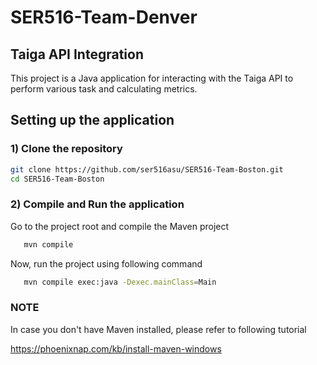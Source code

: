 # SER516-Team-Denver

## Taiga API Integration

This project is a Java application for interacting with the Taiga API to perform various task and calculating metrics.


## Setting up the application

### 1) Clone the repository


   ```bash
   git clone https://github.com/ser516asu/SER516-Team-Boston.git
   cd SER516-Team-Boston
   ```

### 2) Compile and Run the application

Go to the project root and compile the Maven project

```bash
   mvn compile
   ```

Now, run the project using following command

```bash
   mvn compile exec:java -Dexec.mainClass=Main
   ```

### NOTE

In case you don't have Maven installed, please refer to following tutorial

https://phoenixnap.com/kb/install-maven-windows


